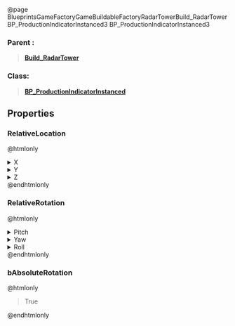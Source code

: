 @page BlueprintsGameFactoryGameBuildableFactoryRadarTowerBuild_RadarTowerBP_ProductionIndicatorInstanced3 BP_ProductionIndicatorInstanced3
### Parent :
<b><a href="_blueprints_game_factory_game_buildable_factory_radar_tower_build__radar_tower.html"><blockquote>Build_RadarTower</blockquote></a></b>
### Class:
<b><a href="_blueprints_game_factory_game_buildable_factory-shared_production_indicator_b_p__production_indicator_instanced.html"><blockquote>BP_ProductionIndicatorInstanced</blockquote></a></b>
## Properties
### RelativeLocation
@htmlonly
<details>
 <summary>X</summary>
<blockquote>-102.91476440429688</blockquote>
</details>
<details>
 <summary>Y</summary>
<blockquote>-387.697998046875</blockquote>
</details>
<details>
 <summary>Z</summary>
<blockquote>1573.0264892578125</blockquote>
</details>
@endhtmlonly

### RelativeRotation
@htmlonly
<details>
 <summary>Pitch</summary>
<blockquote>0</blockquote>
</details>
<details>
 <summary>Yaw</summary>
<blockquote>0</blockquote>
</details>
<details>
 <summary>Roll</summary>
<blockquote>0.00013187748845666647</blockquote>
</details>
@endhtmlonly

### bAbsoluteRotation
@htmlonly
<blockquote>True</blockquote>
@endhtmlonly

